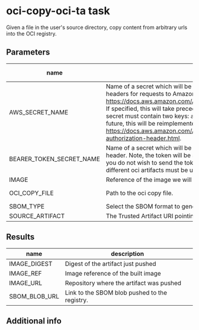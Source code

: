 # oci-copy-oci-ta task

Given a file in the user's source directory, copy content from arbitrary urls into the OCI registry.

## Parameters
|name|description|default value|required|
|---|---|---|---|
|AWS_SECRET_NAME|Name of a secret which will be made available to the build to construct Authorization headers for requests to Amazon S3 using v2 auth https://docs.aws.amazon.com/AmazonS3/latest/userguide/RESTAuthentication.html. If specified, this will take precedence over BEARER_TOKEN_SECRET_NAME. The secret must contain two keys: `aws_access_key_id` and `aws_secret_access_key`. In the future, this will be reimplemented to use v4 auth: https://docs.aws.amazon.com/AmazonS3/latest/API/sigv4-auth-using-authorization-header.html.|does-not-exist|false|
|BEARER_TOKEN_SECRET_NAME|Name of a secret which will be made available to the build as an Authorization header. Note, the token will be sent to all servers found in the oci-copy.yaml file. If you do not wish to send the token to all servers, different taskruns and therefore different oci artifacts must be used.|does-not-exist|false|
|IMAGE|Reference of the image we will push||true|
|OCI_COPY_FILE|Path to the oci copy file.|./oci-copy.yaml|false|
|SBOM_TYPE|Select the SBOM format to generate. Valid values: spdx, cyclonedx.|spdx|false|
|SOURCE_ARTIFACT|The Trusted Artifact URI pointing to the artifact with the application source code.||true|

## Results
|name|description|
|---|---|
|IMAGE_DIGEST|Digest of the artifact just pushed|
|IMAGE_REF|Image reference of the built image|
|IMAGE_URL|Repository where the artifact was pushed|
|SBOM_BLOB_URL|Link to the SBOM blob pushed to the registry.|


## Additional info
